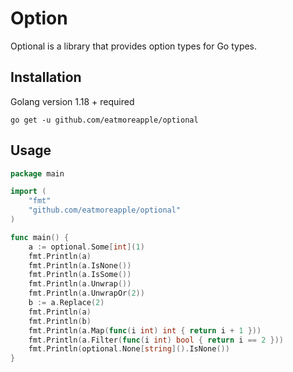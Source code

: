 # Option

Optional is a library that provides option types for Go types.

## Installation

Golang version 1.18 + required

```shell
go get -u github.com/eatmoreapple/optional
```

## Usage

```go
package main

import (
	"fmt"
	"github.com/eatmoreapple/optional"
)

func main() {
	a := optional.Some[int](1)
	fmt.Println(a)
	fmt.Println(a.IsNone())
	fmt.Println(a.IsSome())
	fmt.Println(a.Unwrap())
	fmt.Println(a.UnwrapOr(2))
	b := a.Replace(2)
	fmt.Println(a)
	fmt.Println(b)
	fmt.Println(a.Map(func(i int) int { return i + 1 }))
	fmt.Println(a.Filter(func(i int) bool { return i == 2 }))
	fmt.Println(optional.None[string]().IsNone())
}
```
